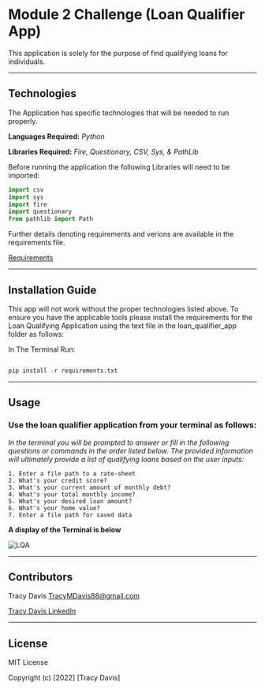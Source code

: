 # Module 2 Challenge (Loan Qualifier App)

This application is solely for the purpose of find qualifying loans for individuals.  

---

## Technologies


The Application has specific technologies that will be needed to run properly.


**Languages Required:** *Python*

**Libraries Required:** *Fire, Questionary, CSV, Sys, & PathLib*

Before running the application the following Libraries will need to be imported:

```python
import csv
import sys
import fire
import questionary
from pathlib import Path
```


Further details denoting requirements and verions are available in the requirements file.

[Requirements](./Starter_Code/loan_qualifier_app/requirements.txt)


---

## Installation Guide

This app will not work without the proper technologies listed above.  To ensure you have the applicable tools please install the requirements for the Loan Qualifying Application using the text file in the loan_qualifier_app folder as follows:

In The Terminal Run:

```python

pip install -r requirements.txt 

```


---

## Usage



### Use the loan qualifier application from your terminal as follows:



*In the terminal you will be prompted to answer or fill in the following questions or commands in the order listed below.  The provided information will ultimately provide a list of qualifying loans based on the user inputs:*

    1. Enter a file path to a rate-sheet
    2. What's your credit score?
    3. What's your current amount of monthly debt?
    4. What's your total monthly income?
    5. What's your desired loan amount?
    6. What's your home value?
    7. Enter a file path for saved data

**A display of the Terminal is below**

![LQA](github.com/TracyMichael/Module-Challenge-2/Starter_Code/loan_qualifier_app/images/Loan_Qualifier_App.png)


---

## Contributors

Tracy Davis <TracyMDavis88@gmail.com>

[Tracy Davis LinkedIn](https://www.linkedin.com/in/tracy-davis-mba-ma-2940a232/)

---

## License

MIT License

Copyright (c) [2022] [Tracy Davis]
